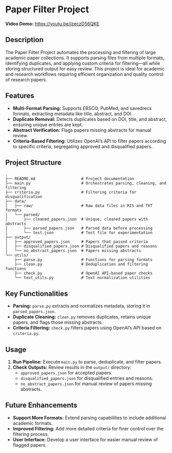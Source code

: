 # Paper Filter Project

**Video Demo:** https://youtu.be/jzeczD56QKE

## Description

The Paper Filter Project automates the processing and filtering of large academic paper collections. It supports parsing files from multiple formats, identifying duplicates, and applying custom criteria for filtering—all while storing structured output for easy review. This project is ideal for academic and research workflows requiring efficient organization and quality control of research papers.

## Features

- **Multi-Format Parsing:** Supports EBSCO, PubMed, and savedrecs formats, extracting metadata like title, abstract, and DOI.
- **Duplicate Removal:** Detects duplicates based on DOI, title, and abstract, ensuring unique entries are kept.
- **Abstract Verification:** Flags papers missing abstracts for manual review.
- **Criteria-Based Filtering:** Utilizes OpenAI’s API to filter papers according to specific criteria, segregating approved and disqualified papers.

## Project Structure

```
.
├── README.md                    # Project documentation
├── main.py                      # Orchestrates parsing, cleaning, and filtering
├── criteria.py                  # Filtering criteria for disqualification
├── data/
│   ├── raw/                     # Raw data files in RIS and TXT formats
│   └── parsed/
│       ├── cleaned_papers.json  # Unique, cleaned papers with abstracts
│       ├── parsed_papers.json   # Parsed data before processing
│       └── test.json            # Test file for experimentation
├── output/
│   ├── approved_papers.json     # Papers that passed criteria
│   ├── disqualified_papers.json # Disqualified papers and reasons
│   └── no_abstract_papers.json  # Papers missing abstracts
└── utils/
    ├── parse.py                 # Functions for parsing formats
    ├── clean.py                 # Deduplication and filtering functions
    ├── check.py                 # OpenAI API-based paper checks
    └── text_utils.py            # Text normalization utilities
```

## Key Functionalities

- **Parsing:** `parse.py` extracts and normalizes metadata, storing it in `parsed_papers.json`.
- **Duplicate Cleaning:** `clean.py` removes duplicates, retains unique papers, and flags those missing abstracts.
- **Criteria Filtering:** `check.py` filters papers using OpenAI’s API based on `criteria.py`.

## Usage

1. **Run Pipeline:** Execute `main.py` to parse, deduplicate, and filter papers.
2. **Check Outputs:** Review results in the `output/` directory:
   - `approved_papers.json` for accepted papers.
   - `disqualified_papers.json` for disqualified entries and reasons.
   - `no_abstract_papers.json` for manual review of papers missing abstracts.

## Future Enhancements

- **Support More Formats:** Extend parsing capabilities to include additional academic formats.
- **Improved Filtering:** Add more detailed criteria for finer control over the filtering process.
- **User Interface:** Develop a user interface for easier manual review of flagged papers.
